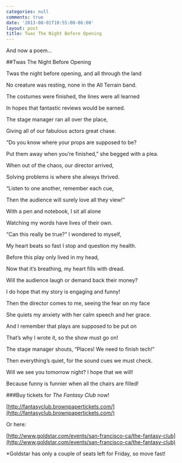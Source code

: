 ```yaml
---
categories: null
comments: true
date: '2013-08-01T10:55:00-06:00'
layout: post
title: Twas The Night Before Opening
---
```


And now a poem...

##Twas The Night Before Opening

Twas the night before opening, and all through the land

No creature was resting, none in the All Terrain band.

The costumes were finished, the lines were all learned

In hopes that fantastic reviews would be earned.


The stage manager ran all over the place,

Giving all of our fabulous actors great chase.

“Do you know where your props are supposed to be? 

Put them away when you’re finished,” she begged with a plea. 


When out of the chaos, our director arrived,

Solving problems is where she always thrived.

“Listen to one another, remember each cue,

Then the audience will surely love all they view!”


With a pen and notebook, I sit all alone

Watching my words have lives of their own.

“Can this really be true?” I wondered to myself,

My heart beats so fast I stop and question my health.


Before this play only lived in my head,

Now that it’s breathing, my heart fills with dread.

Will the audience laugh or demand back their money?

I do hope that my story is engaging and funny!


Then the director comes to me, seeing the fear on my face

She quiets my anxiety with her calm speech and her grace.

And I remember that plays are supposed to be put on

That’s why I wrote it, so the show must go on!


The stage manager shouts, “Places! We need to finish tech!”

Then everything’s quiet, for the sound cues we must check.

Will we see you tomorrow night? I hope that we will!

Because funny is funnier when all the chairs are filled!


###Buy tickets for *The Fantasy Club* now!

[http://fantasyclub.brownpapertickets.com/](http://fantasyclub.brownpapertickets.com/)

Or here:

[http://www.goldstar.com/events/san-francisco-ca/the-fantasy-club](http://www.goldstar.com/events/san-francisco-ca/the-fantasy-club) 

 *Goldstar has only a couple of seats left for Friday, so move fast!